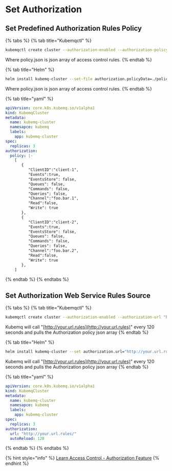 # Set Authorization

## Set Predefined Authorization Rules Policy

{% tabs %}
{% tab title="Kubemqctl" %}
```bash
kubemqctl create cluster --authorization-enabled --authorization-policy-file ./policy.json
```

Where policy.json is json array of access control rules.
{% endtab %}

{% tab title="Helm" %}
```bash
helm install kubemq-cluster --set-file authorization.policyData=./policy.json kubemq-charts/kubemq
```

Where policy.json is json array of access control rules.
{% endtab %}

{% tab title="yaml" %}
```yaml
apiVersion: core.k8s.kubemq.io/v1alpha1
kind: KubemqCluster
metadata:
  name: kubemq-cluster
  namesapce: kubemq
  labels:
    app: kubemq-cluster
spec:
  replicas: 3
authorization:
  policy: |-
    [
       {
          "ClientID":"client-1",
          "Events":true,
          "EventsStore": false,
          "Queues": false,
          "Commands": false,
          "Queries": false,
          "Channel":"foo.bar.1",
          "Read":false,
          "Write": true
       },
       {
          "ClientID":"client-2",
          "Events":true,
          "EventsStore": false,
          "Queues": false,
          "Commands": false,
          "Queries": false,
          "Channel":"foo.bar.2",
          "Read":false,
          "Write": true
       },
    ]
```
{% endtab %}
{% endtabs %}

## Set Authorization Web Service Rules Source

{% tabs %}
{% tab title="Kubemqctl" %}
```bash
kubemqctl create cluster --authorization-enabled --authorization-url "http://your.url.rules/" --authorization-auto-reload 120
```

Kubemq will call "[http://your.url.rules](http://your.url.rules)" every 120 seconds and pulls the Authorization policy json array
{% endtab %}

{% tab title="Helm" %}
```bash
helm install kubemq-cluster --set authorization.url="http://your.url.rules/",authorization.autoReload=120 kubemq-charts/kubemq
```

Kubemq will call "[http://your.url.rules](http://your.url.rules)" every 120 seconds and pulls the Authorization policy json array
{% endtab %}

{% tab title="yaml" %}
```yaml
apiVersion: core.k8s.kubemq.io/v1alpha1
kind: KubemqCluster
metadata:
  name: kubemq-cluster
  namesapce: kubemq
  labels:
    app: kubemq-cluster
spec:
  replicas: 3
authorization:
  url: "http://your.url.rules/"
  autoReload: 120
```
{% endtab %}
{% endtabs %}

{% hint style="info" %}
[Learn Access Control - Authorization Feature](../../learn/access-control/authorization.md)
{% endhint %}

